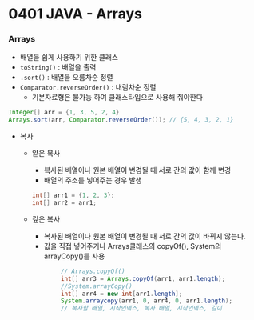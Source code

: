 # 0401 JAVA - Arrays

### Arrays

- 배열을 쉽게 사용하기 위한 클래스
- `toString()` : 배열을 출력
- `.sort()` : 배열을 오름차순 정렬
- `Comparator.reverseOrder()` : 내림차순 정렬
    - 기본자료형은 불가능 하여 클래스타입으로 사용해 줘야한다

```java
Integer[] arr = {1, 3, 5, 2, 4}
Arrays.sort(arr, Comparator.reverseOrder()); // {5, 4, 3, 2, 1}
```

- 복사
    - 얕은 복사
        - 복사된 배열이나 원본 배열이 변경될 때 서로 간의 값이 함께 변경
        - 배열의 주소를 넣어주는 경우 발생
        
        ```java
        int[] arr1 = {1, 2, 3};
        int[] arr2 = arr1;
        ```
        
    - 깊은 복사
        - 복사된 배열이나 원본 배열이 변경될 때 서로 간의 값이 바뀌지 않는다.
        - 값을 직접 넣어주거나 Arrays클래스의 copyOf(), System의 arrayCopy()를 사용
        
        ```java
        		// Arrays.copyOf()
        		int[] arr3 = Arrays.copyOf(arr1, arr1.length);
        		//System.arrayCopy()
        		int[] arr4 = new int[arr1.length];
        		System.arraycopy(arr1, 0, arr4, 0, arr1.length);
        		// 복사할 배열, 시작인덱스, 복사 배열, 시작인덱스, 길이
        ```
        

###
